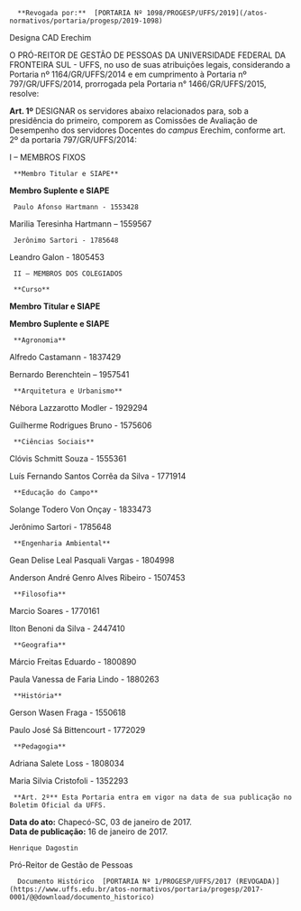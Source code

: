       **Revogada por:**  [PORTARIA Nº 1098/PROGESP/UFFS/2019](/atos-normativos/portaria/progesp/2019-1098) 

   Designa CAD Erechim  

O PRÓ-REITOR DE GESTÃO DE PESSOAS DA UNIVERSIDADE FEDERAL DA FRONTEIRA SUL - UFFS, no uso de suas atribuições legais, considerando a Portaria nº 1164/GR/UFFS/2014 e em cumprimento à Portaria nº 797/GR/UFFS/2014, prorrogada pela Portaria n° 1466/GR/UFFS/2015, resolve: 

 **Art. 1º** DESIGNAR os servidores abaixo relacionados para, sob a presidência do primeiro, comporem as Comissões de Avaliação de Desempenho dos servidores Docentes do *campus* Erechim, conforme art. 2º da portaria 797/GR/UFFS/2014:

  I – MEMBROS FIXOS

     **Membro Titular e SIAPE**

   **Membro Suplente e SIAPE**

     Paulo Afonso Hartmann - 1553428

   Marilia Teresinha Hartmann – 1559567

     Jerônimo Sartori - 1785648

   Leandro Galon - 1805453

     II – MEMBROS DOS COLEGIADOS

     **Curso**

   **Membro Titular e SIAPE**

   **Membro Suplente e SIAPE**

     **Agronomia**

   Alfredo Castamann - 1837429

   Bernardo Berenchtein – 1957541

     **Arquitetura e Urbanismo**

   Nébora Lazzarotto Modler - 1929294

   Guilherme Rodrigues Bruno - 1575606

     **Ciências Sociais**

   Clóvis Schmitt Souza - 1555361

   Luís Fernando Santos Corrêa da Silva - 1771914

     **Educação do Campo**

   Solange Todero Von Onçay - 1833473

   Jerônimo Sartori - 1785648

     **Engenharia Ambiental**

   Gean Delise Leal Pasquali Vargas - 1804998

   Anderson André Genro Alves Ribeiro - 1507453

     **Filosofia**

   Marcio Soares - 1770161

   Ilton Benoni da Silva - 2447410

     **Geografia**

   Márcio Freitas Eduardo - 1800890

   Paula Vanessa de Faria Lindo - 1880263

     **História**

   Gerson Wasen Fraga - 1550618

   Paulo José Sá Bittencourt - 1772029

     **Pedagogia**

   Adriana Salete Loss - 1808034

   Maria Silvia Cristofoli - 1352293

     **Art. 2º** Esta Portaria entra em vigor na data de sua publicação no Boletim Oficial da UFFS.

   **Data do ato:** Chapecó-SC, 03 de janeiro de 2017.   
 **Data de publicação:**  16 de janeiro de 2017. 

    Henrique Dagostin   
 Pró-Reitor de Gestão de Pessoas 

      Documento Histórico  [PORTARIA Nº 1/PROGESP/UFFS/2017 (REVOGADA)](https://www.uffs.edu.br/atos-normativos/portaria/progesp/2017-0001/@@download/documento_historico)     
      
